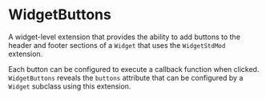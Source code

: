 WidgetButtons
=============

A widget-level extension that provides the ability to add buttons to the header and footer sections of a `Widget` that uses the `WidgetStdMod` extension.

Each button can be configured to execute a callback function when clicked. `WidgetButtons` reveals the `buttons` attribute that can be configured by a `Widget` subclass using this extension.
